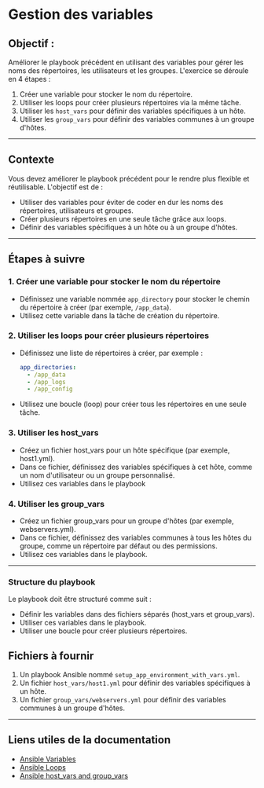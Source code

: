 # Gestion des variables

## Objectif :
Améliorer le playbook précédent en utilisant des variables pour gérer les noms des répertoires, les utilisateurs et les groupes. L'exercice se déroule en 4 étapes :

1. Créer une variable pour stocker le nom du répertoire.
2. Utiliser les loops pour créer plusieurs répertoires via la même tâche.
3. Utiliser les `host_vars` pour définir des variables spécifiques à un hôte.
4. Utiliser les `group_vars` pour définir des variables communes à un groupe d'hôtes.

---

## Contexte
Vous devez améliorer le playbook précédent pour le rendre plus flexible et réutilisable. L'objectif est de :

- Utiliser des variables pour éviter de coder en dur les noms des répertoires, utilisateurs et groupes.
- Créer plusieurs répertoires en une seule tâche grâce aux loops.
- Définir des variables spécifiques à un hôte ou à un groupe d'hôtes.

---

## Étapes à suivre

### 1. Créer une variable pour stocker le nom du répertoire
- Définissez une variable nommée `app_directory` pour stocker le chemin du répertoire à créer (par exemple, `/app_data`).
- Utilisez cette variable dans la tâche de création du répertoire.

### 2. Utiliser les loops pour créer plusieurs répertoires
- Définissez une liste de répertoires à créer, par exemple :
  ```yaml
  app_directories:
    - /app_data
    - /app_logs
    - /app_config
  ```
- Utilisez une boucle (loop) pour créer tous les répertoires en une seule tâche.

### 3. Utiliser les host_vars

- Créez un fichier host_vars pour un hôte spécifique (par exemple, host1.yml).
- Dans ce fichier, définissez des variables spécifiques à cet hôte, comme un nom d'utilisateur ou un groupe personnalisé.
- Utilisez ces variables dans le playbook

### 4. Utiliser les group_vars

- Créez un fichier group_vars pour un groupe d'hôtes (par exemple, webservers.yml).
- Dans ce fichier, définissez des variables communes à tous les hôtes du groupe, comme un répertoire par défaut ou des permissions.
- Utilisez ces variables dans le playbook.

---

### Structure du playbook

Le playbook doit être structuré comme suit :

- Définir les variables dans des fichiers séparés (host_vars et group_vars).
- Utiliser ces variables dans le playbook.
- Utiliser une boucle pour créer plusieurs répertoires.

## Fichiers à fournir
1. Un playbook Ansible nommé `setup_app_environment_with_vars.yml`.
2. Un fichier `host_vars/host1.yml` pour définir des variables spécifiques à un hôte.
3. Un fichier `group_vars/webservers.yml` pour définir des variables communes à un groupe d'hôtes.

---

## Liens utiles de la documentation
- [Ansible Variables](https://docs.ansible.com/ansible/latest/user_guide/playbooks_variables.html)  
- [Ansible Loops](https://docs.ansible.com/ansible/latest/user_guide/playbooks_loops.html)  
- [Ansible host_vars and group_vars](https://docs.ansible.com/ansible/latest/user_guide/intro_inventory.html#organizing-host-and-group-variables)  


